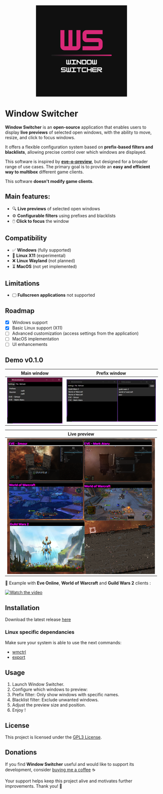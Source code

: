 <p align="center">
  <img align="middle" width="300" src="./WindowSwitcher/Assets/WS_logo.png">
</p>

# Window Switcher

**Window Switcher** is an **open-source** application that enables users to display **live previews** of selected open windows, with the ability to move, resize, and click to focus windows.

It offers a flexible configuration system based on **prefix-based filters and blacklists**, allowing precise control over which windows are displayed.

This software is inspired by [**eve-o-preview**](https://github.com/EveOPlus/eve-o-preview), but designed for a broader range of use cases.
The primary goal is to provide an **easy and efficient way to multibox** different game clients.

This software **doesn't modify game clients**.

## Main features:
- 🔍 **Live previews** of selected open windows
- ⚙️ **Configurable filters** using prefixes and blacklists
- 🖱️ **Click to focus** the window

## Compatibility
  - ✅ **Windows** (fully supported)
  - 🧪 **Linux X11** (experimental)
  - ❌ **Linux Wayland** (not planned)
  - ⏳ **MacOS** (not yet implemented)

## Limitations
- 🖵 **Fullscreen applications** not supported

## Roadmap
- [x] Windows support
- [x] Basic Linux support (X11)
- [ ] Advanced customization (access settings from the application)
- [ ] MacOS implementation
- [ ] UI enhancements

## Demo v0.1.0

| Main window | Prefix window |
|-----------|-----------|
| ![Screenshot 1](./Demo/settings.png) | ![Screenshot 2](./Demo/mainwindows.png) |

| Live preview |
|----------- |
| ![Screenshot 3](./Demo/thumbnails.png) |

🎥 Example with **Eve Online**, **World of Warcraft** and **Guild Wars 2** clients :

[![Watch the video](https://img.youtube.com/vi/9oif2M7rryQ/0.jpg)](https://youtu.be/9oif2M7rryQ)

## Installation

Download the latest release [here](https://github.com/SebastienDuruz/Window-Switcher/releases)

### Linux specific dependancies
Make sure your system is able to use the next commands:
- [wmctrl](https://linux.die.net/man/1/wmctrl)
- [export](https://linuxcommand.org/lc3_man_pages/exporth.html)

## Usage
1. Launch Window Switcher.
2. Configure which windows to preview:
3. Prefix filter: Only show windows with specific names.
4. Blacklist filter: Exclude unwanted windows.
5. Adjust the preview size and position.
6. Enjoy !

## License
This project is licensed under the [GPL3 License](LICENSE).

## Donations

If you find **Window Switcher** useful and would like to support its development, consider [buying me a coffee](https://buymeacoffee.com/sebastienduruz) ☕

Your support helps keep this project alive and motivates further improvements. Thank you! 🙌
